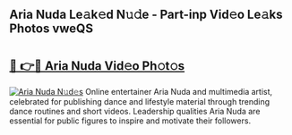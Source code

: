 ## Aria Nuda Le𝚊k𝚎d N𝚞𝚍e - Part-inp Vid𝚎o Le𝚊ks Photos vweQS

# <h2><a href="http://fbf0at.evod.top/?m=Aria+Nuda">🔗 👉🔴 Aria Nuda Vid𝚎o Ph𝚘t𝚘s</a></h2>

[![Aria Nuda N𝚞d𝚎s](https://i.imgur.com/8V9OHl7.gif)](http://fbf0at.evod.top/?m=Aria+Nuda)
Online entertainer Aria Nuda and multimedia artist, celebrated for publishing dance and lifestyle material through trending dance routines and short videos. Leadership qualities Aria Nuda are essential for public figures to inspire and motivate their followers. 
